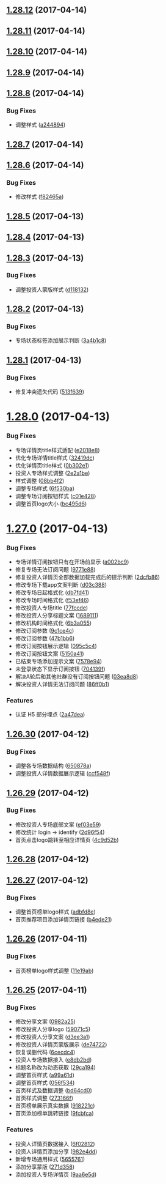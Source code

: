 <a name="1.28.12"></a>
## [1.28.12](https://gitlab.corp.36kr.com/f2e/kr-rong-h5/compare/v1.28.11...v1.28.12) (2017-04-14)



<a name="1.28.11"></a>
## [1.28.11](https://gitlab.corp.36kr.com/f2e/kr-rong-h5/compare/v1.28.10...v1.28.11) (2017-04-14)



<a name="1.28.10"></a>
## [1.28.10](https://gitlab.corp.36kr.com/f2e/kr-rong-h5/compare/v1.28.9...v1.28.10) (2017-04-14)



<a name="1.28.9"></a>
## [1.28.9](https://gitlab.corp.36kr.com/f2e/kr-rong-h5/compare/v1.28.8...v1.28.9) (2017-04-14)



<a name="1.28.8"></a>
## [1.28.8](https://gitlab.corp.36kr.com/f2e/kr-rong-h5/compare/v1.28.7...v1.28.8) (2017-04-14)


### Bug Fixes

* 调整样式 ([a244894](https://gitlab.corp.36kr.com/f2e/kr-rong-h5/commit/a244894))



<a name="1.28.7"></a>
## [1.28.7](https://gitlab.corp.36kr.com/f2e/kr-rong-h5/compare/v1.28.6...v1.28.7) (2017-04-14)



<a name="1.28.6"></a>
## [1.28.6](https://gitlab.corp.36kr.com/f2e/kr-rong-h5/compare/v1.28.5...v1.28.6) (2017-04-14)


### Bug Fixes

* 修改样式 ([f82465a](https://gitlab.corp.36kr.com/f2e/kr-rong-h5/commit/f82465a))



<a name="1.28.5"></a>
## [1.28.5](https://gitlab.corp.36kr.com/f2e/kr-rong-h5/compare/v1.28.4...v1.28.5) (2017-04-13)



<a name="1.28.4"></a>
## [1.28.4](https://gitlab.corp.36kr.com/f2e/kr-rong-h5/compare/v1.28.3...v1.28.4) (2017-04-13)



<a name="1.28.3"></a>
## [1.28.3](https://gitlab.corp.36kr.com/f2e/kr-rong-h5/compare/v1.28.2...v1.28.3) (2017-04-13)


### Bug Fixes

* 调整投资人蒙版样式 ([d118132](https://gitlab.corp.36kr.com/f2e/kr-rong-h5/commit/d118132))



<a name="1.28.2"></a>
## [1.28.2](https://gitlab.corp.36kr.com/f2e/kr-rong-h5/compare/v1.28.1...v1.28.2) (2017-04-13)


### Bug Fixes

* 专场状态标签添加展示判断 ([3a4b1c8](https://gitlab.corp.36kr.com/f2e/kr-rong-h5/commit/3a4b1c8))



<a name="1.28.1"></a>
## [1.28.1](https://gitlab.corp.36kr.com/f2e/kr-rong-h5/compare/v1.28.0...v1.28.1) (2017-04-13)


### Bug Fixes

* 修复冲突遗失代码 ([513f639](https://gitlab.corp.36kr.com/f2e/kr-rong-h5/commit/513f639))



<a name="1.28.0"></a>
# [1.28.0](https://gitlab.corp.36kr.com/f2e/kr-rong-h5/compare/v1.27.0...v1.28.0) (2017-04-13)


### Bug Fixes

* 专场详情页title样式适配 ([e2018e8](https://gitlab.corp.36kr.com/f2e/kr-rong-h5/commit/e2018e8))
* 优化专场详情title样式 ([32419dc](https://gitlab.corp.36kr.com/f2e/kr-rong-h5/commit/32419dc))
* 优化详情页title样式 ([0b302e1](https://gitlab.corp.36kr.com/f2e/kr-rong-h5/commit/0b302e1))
* 投资人专场样式调整 ([2e2a1be](https://gitlab.corp.36kr.com/f2e/kr-rong-h5/commit/2e2a1be))
* 样式调整 ([08bb4f2](https://gitlab.corp.36kr.com/f2e/kr-rong-h5/commit/08bb4f2))
* 调整专场样式 ([6f530ba](https://gitlab.corp.36kr.com/f2e/kr-rong-h5/commit/6f530ba))
* 调整专场订阅按钮样式 ([c01e428](https://gitlab.corp.36kr.com/f2e/kr-rong-h5/commit/c01e428))
* 调整首页logo大小 ([bc495d6](https://gitlab.corp.36kr.com/f2e/kr-rong-h5/commit/bc495d6))



<a name="1.27.0"></a>
# [1.27.0](https://gitlab.corp.36kr.com/f2e/kr-rong-h5/compare/v1.26.30...v1.27.0) (2017-04-13)


### Bug Fixes

* 专场详情订阅按钮只有在开场前显示 ([a002bc9](https://gitlab.corp.36kr.com/f2e/kr-rong-h5/commit/a002bc9))
* 修复专场无法订阅问题 ([9771e88](https://gitlab.corp.36kr.com/f2e/kr-rong-h5/commit/9771e88))
* 修复投资人详情页全部数据加载完成后的提示判断 ([2dcfb86](https://gitlab.corp.36kr.com/f2e/kr-rong-h5/commit/2dcfb86))
* 修改专场下载app文案判断 ([d03c388](https://gitlab.corp.36kr.com/f2e/kr-rong-h5/commit/d03c388))
* 修改专场日起格式化 ([db7fd41](https://gitlab.corp.36kr.com/f2e/kr-rong-h5/commit/db7fd41))
* 修改专场时间格式化 ([f53ef46](https://gitlab.corp.36kr.com/f2e/kr-rong-h5/commit/f53ef46))
* 修改投资人专场title ([77fccde](https://gitlab.corp.36kr.com/f2e/kr-rong-h5/commit/77fccde))
* 修改投资人分享标题文案 ([1689111](https://gitlab.corp.36kr.com/f2e/kr-rong-h5/commit/1689111))
* 修改机构时间格式化 ([6b3a055](https://gitlab.corp.36kr.com/f2e/kr-rong-h5/commit/6b3a055))
* 修改订阅参数 ([9c1ce4c](https://gitlab.corp.36kr.com/f2e/kr-rong-h5/commit/9c1ce4c))
* 修改订阅参数 ([47b1bb6](https://gitlab.corp.36kr.com/f2e/kr-rong-h5/commit/47b1bb6))
* 修改订阅按钮展示逻辑 ([095c5c4](https://gitlab.corp.36kr.com/f2e/kr-rong-h5/commit/095c5c4))
* 修改订阅按钮文案 ([5150a41](https://gitlab.corp.36kr.com/f2e/kr-rong-h5/commit/5150a41))
* 已结束专场添加提示文案 ([7578e94](https://gitlab.corp.36kr.com/f2e/kr-rong-h5/commit/7578e94))
* 未登录状态下显示订阅按钮 ([704139f](https://gitlab.corp.36kr.com/f2e/kr-rong-h5/commit/704139f))
* 解决A轮后和其他社群没有订阅按钮问题 ([03ea8d8](https://gitlab.corp.36kr.com/f2e/kr-rong-h5/commit/03ea8d8))
* 解决投资人详情无法订阅问题 ([86ff0b1](https://gitlab.corp.36kr.com/f2e/kr-rong-h5/commit/86ff0b1))


### Features

* 认证 H5 部分埋点 ([2a47dea](https://gitlab.corp.36kr.com/f2e/kr-rong-h5/commit/2a47dea))



<a name="1.26.30"></a>
## [1.26.30](https://gitlab.corp.36kr.com/f2e/kr-rong-h5/compare/v1.26.29...v1.26.30) (2017-04-12)


### Bug Fixes

* 调整各专场数据结构 ([650878a](https://gitlab.corp.36kr.com/f2e/kr-rong-h5/commit/650878a))
* 调整投资人详情数据展示逻辑 ([ccf548f](https://gitlab.corp.36kr.com/f2e/kr-rong-h5/commit/ccf548f))



<a name="1.26.29"></a>
## [1.26.29](https://gitlab.corp.36kr.com/f2e/kr-rong-h5/compare/v1.26.28...v1.26.29) (2017-04-12)


### Bug Fixes

* 修改投资人专场底部文案 ([ef03e59](https://gitlab.corp.36kr.com/f2e/kr-rong-h5/commit/ef03e59))
* 修改统计 login -> identify ([2d96f54](https://gitlab.corp.36kr.com/f2e/kr-rong-h5/commit/2d96f54))
* 首页点击logo跳转至相应详情页 ([4c9d52b](https://gitlab.corp.36kr.com/f2e/kr-rong-h5/commit/4c9d52b))



<a name="1.26.28"></a>
## [1.26.28](https://gitlab.corp.36kr.com/f2e/kr-rong-h5/compare/v1.26.27...v1.26.28) (2017-04-12)



<a name="1.26.27"></a>
## [1.26.27](https://gitlab.corp.36kr.com/f2e/kr-rong-h5/compare/v1.26.26...v1.26.27) (2017-04-12)


### Bug Fixes

* 调整首页榜单logo样式 ([adbfd8e](https://gitlab.corp.36kr.com/f2e/kr-rong-h5/commit/adbfd8e))
* 首页推荐项目添加详情页链接 ([b4ede21](https://gitlab.corp.36kr.com/f2e/kr-rong-h5/commit/b4ede21))



<a name="1.26.26"></a>
## [1.26.26](https://gitlab.corp.36kr.com/f2e/kr-rong-h5/compare/v1.26.25...v1.26.26) (2017-04-11)


### Bug Fixes

* 首页榜单logo样式调整 ([11e19ab](https://gitlab.corp.36kr.com/f2e/kr-rong-h5/commit/11e19ab))



<a name="1.26.25"></a>
## [1.26.25](https://gitlab.corp.36kr.com/f2e/kr-rong-h5/compare/v1.26.24...v1.26.25) (2017-04-11)


### Bug Fixes

* 修改分享文案 ([0982a25](https://gitlab.corp.36kr.com/f2e/kr-rong-h5/commit/0982a25))
* 修改投资人分享logo ([59071c5](https://gitlab.corp.36kr.com/f2e/kr-rong-h5/commit/59071c5))
* 修改投资人分享文案 ([d3ee3a1](https://gitlab.corp.36kr.com/f2e/kr-rong-h5/commit/d3ee3a1))
* 修改投资人详情页蒙版展示 ([de74722](https://gitlab.corp.36kr.com/f2e/kr-rong-h5/commit/de74722))
* 恢复误删代码 ([6cecdc4](https://gitlab.corp.36kr.com/f2e/kr-rong-h5/commit/6cecdc4))
* 投资人专场数据接入 ([e8db2bd](https://gitlab.corp.36kr.com/f2e/kr-rong-h5/commit/e8db2bd))
* 标题名称改为动态获取 ([29ca194](https://gitlab.corp.36kr.com/f2e/kr-rong-h5/commit/29ca194))
* 调整首页样式 ([a99a61d](https://gitlab.corp.36kr.com/f2e/kr-rong-h5/commit/a99a61d))
* 调整首页样式 ([056f534](https://gitlab.corp.36kr.com/f2e/kr-rong-h5/commit/056f534))
* 首页样式及数据调整 ([bd64cd0](https://gitlab.corp.36kr.com/f2e/kr-rong-h5/commit/bd64cd0))
* 首页样式调整 ([273166f](https://gitlab.corp.36kr.com/f2e/kr-rong-h5/commit/273166f))
* 首页榜单展示真实数据 ([918221c](https://gitlab.corp.36kr.com/f2e/kr-rong-h5/commit/918221c))
* 首页添加榜单跳转链接 ([9fcbfca](https://gitlab.corp.36kr.com/f2e/kr-rong-h5/commit/9fcbfca))


### Features

* 投资人详情页数据接入 ([6f02812](https://gitlab.corp.36kr.com/f2e/kr-rong-h5/commit/6f02812))
* 投资人详情页添加分享 ([982e4dd](https://gitlab.corp.36kr.com/f2e/kr-rong-h5/commit/982e4dd))
* 新增专场通用样式 ([5655761](https://gitlab.corp.36kr.com/f2e/kr-rong-h5/commit/5655761))
* 添加分享蒙版 ([271d358](https://gitlab.corp.36kr.com/f2e/kr-rong-h5/commit/271d358))
* 添加投资人专场详情页 ([9aa6e5d](https://gitlab.corp.36kr.com/f2e/kr-rong-h5/commit/9aa6e5d))



